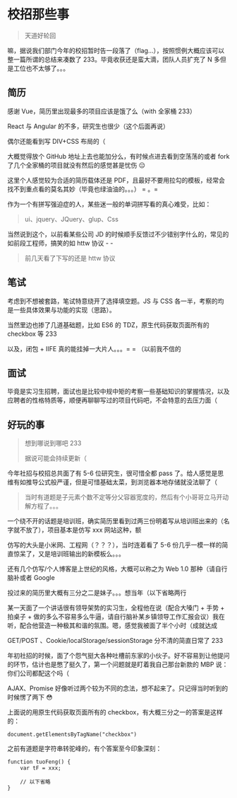 # 校招那些事

> 天道好轮回

嘛，据说我们部门今年的校招暂时告一段落了（flag...），按照惯例大概应该可以整一篇所谓的总结来凑数了 233。毕竟收获还是蛮大滴，团队人员扩充了 N 多但是工位也不太够了。。。

## 简历

感谢 Vue，简历里出现最多的项目应该是饿了么（with 全家桶 233）

React 与 Angular 的不多，研究生也很少（这个后面再说）

偶尔还能看到写 DIV+CSS 布局的（

大概觉得放个 GitHub 地址上去也能加分么，有时候点进去看到空荡荡的或者 fork 了几个全家桶的项目就没有然后的感觉甚是忧伤 😑

这里个人感觉较为合适的简历载体还是 PDF，且最好不要用拉勾的模板，经常会找不到重点看的莫名其妙（毕竟也绿油油的。。。） = 。=

作为一个有拼写强迫症的人，某些迷一般的单词拼写看的真心难受，比如：

> ui、jquery、JQuery、glup、Css

当然说到这个，以前看某些公司 JD 的时候顺手反馈过不少错别字什么的，常见的如前段工程师，搞笑的如 httw 协议 - -

> 前几天看了下写的还是 httw 协议

## 笔试

考虑到不想被套路，笔试特意绕开了选择填空题。JS 与 CSS 各一半，考察的均是一些具体效果与功能的实现（思路）。

当然里边也掺了几道基础题，比如 ES6 的 TDZ，原生代码获取页面所有的 checkbox 等 233

以及，闭包 + IIFE 真的能挂掉一大片人。。。= = （以前我不信的

## 面试

毕竟是实习生招聘，面试也是比较中规中矩的考察一些基础知识的掌握情况，以及应聘者的性格特质等，顺便再聊聊写过的项目代码吧，不会特意的去压力面（

## 好玩的事

> 想到哪说到哪吧 233
> 
> 据说可能会持续更新（

今年社招与校招总共面了有 5-6 位研究生，很可惜全都 pass 了。给人感觉是思维有如推导公式般严谨，但是可惜基础太菜，到浏览器本地存储就没法聊了（

> 当时有道题是子元素个数不定等分父容器宽度的，然后有个小哥哥立马开动解方程了。。。

一个绕不开的话题是培训班，确实简历里看到过两三份明着写从培训班出来的（名字就不放了），项目基本是仿写 xxx 网站这种，额

仿写的大头是小米网、工程网（？？？），当时连着看了 5-6 份几乎一模一样的简直惊呆了，又是培训班输出的新模板么。。。

还有几个仿写/个人博客是上世纪的风格，大概可以称之为 Web 1.0 那种（请自行脑补或者 Google

投过来的简历里大概有三分之二是妹子。。。想当年（以下省略两行

某一天面了一个讲话很有领导架势的实习生，全程他在说（配合大嗓门 + 手势 + 拍桌子 + 做的多么不容易多么牛逼，请自行脑补某乡镇领导工作汇报会议）我在听，配合他营造一种极其和谐的氛围。嗯，感觉我被面了半个小时（成就达成

GET/POST 、Cookie/localStorage/sessionStorage 分不清的简直日常了 233

年初社招的时候，面了个怨气挺大各种吐槽前东家的小伙子。好不容易到让他提问的环节，估计也是憋了挺久了，第一个问题就是盯着我自己那台新款的 MBP 说：你们公司都配这个吗（

AJAX、Promise 好像听过两个较为不同的念法，想不起来了。只记得当时听到的时候愣了两下 😳

上面说的用原生代码获取页面所有的 checkbox，有大概三分之一的答案是这样的：

```
document.getElementsByTagName("checkbox")
```

之前有道题是字符串转驼峰的，有个答案至今印象深刻：

```
function tuoFeng() {
	var tF = xxx;
	
	// 以下省略
}
```






